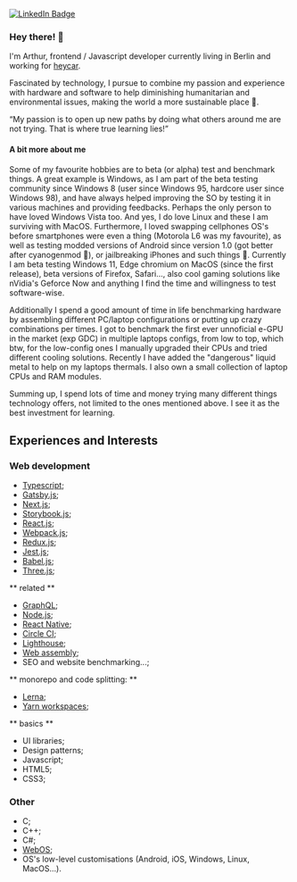 [![LinkedIn Badge](https://img.shields.io/badge/LinkedIn-Profile-informational?style=flat-square&logo=linkedin&logoColor=white&color=0D76A8)](https://www.linkedin.com/in/arthurboss/)

### Hey there! 👋

I'm Arthur, frontend / Javascript developer currently living in Berlin and working for [heycar](https://hey.car/).

Fascinated by technology, I pursue to combine my passion and experience with hardware and software to help diminishing humanitarian and environmental issues, making the world a more sustainable place 🌱.

<q>My passion is to open up new paths by doing what others around me are not trying. That is where true learning lies!</q>

#### A bit more about me

Some of my favourite hobbies are to beta (or alpha) test and benchmark things.
A great example is Windows, as I am part of the beta testing community since Windows 8 (user since Windows 95, hardcore user since Windows 98), and have always helped improving the SO by testing it in various machines and providing feedbacks. Perhaps the only person to have loved Windows Vista too. And yes, I do love Linux and these I am surviving with MacOS.
Furthermore, I loved swapping cellphones OS's before smartphones were even a thing (Motorola L6 was my favourite), as well as testing modded versions of Android since version 1.0 (got better after cyanogenmod 💙), or jailbreaking iPhones and such things 🙂.
Currently I am beta testing Windows 11, Edge chromium on MacOS (since the first release), beta versions of Firefox, Safari..., also cool gaming solutions like nVidia's Geforce Now and anything I find the time and willingness to test software-wise.

Additionally I spend a good amount of time in life benchmarking hardware by assembling different PC/laptop configurations or putting up crazy combinations per times. I got to benchmark the first ever unnoficial e-GPU in the market (exp GDC) in multiple laptops configs, from low to top, which btw, for the low-config ones I manually upgraded their CPUs and tried different cooling solutions. Recently I have added the "dangerous" liquid metal to help on my laptops thermals.
I also own a small collection of laptop CPUs and RAM modules.

Summing up, I spend lots of time and money trying many different things technology offers, not limited to the ones mentioned above. I see it as the best investment for learning.

## Experiences and Interests

### Web development
- [Typescript](https://www.typescriptlang.org/);
- [Gatsby.js](https://www.gatsbyjs.com/);
- [Next.js](https://nextjs.org/);
- [Storybook.js](https://storybook.js.org/);
- [React.js](https://reactjs.org/);
- [Webpack.js](https://webpack.js.org/);
- [Redux.js](https://redux.js.org/);
- [Jest.js](https://jestjs.io/);
- [Babel.js](https://babeljs.io/);
- [Three.js](https://threejs.org/);

** related **
- [GraphQL](https://graphql.org/);
- [Node.js](https://nodejs.org/en/);
- [React Native](https://reactnative.dev/);
- [Circle CI](https://circleci.com/);
- [Lighthouse](https://developers.google.com/web/tools/lighthouse);
- [Web assembly](https://webassembly.org/);
- SEO and website benchmarking...;

** monorepo and code splitting: **
- [Lerna](https://lerna.js.org/);
- [Yarn workspaces](https://classic.yarnpkg.com/en/docs/workspaces/);

** basics **
- UI libraries;
- Design patterns;
- Javascript;
- HTML5;
- CSS3;

### Other
- C;
- C++;
- C#;
- [WebOS](https://www.webosose.org/);
- OS's low-level customisations (Android, iOS, Windows, Linux, MacOS...).


<!--
**arthurboss/arthurboss** is a ✨ _special_ ✨ repository because its `README.md` (this file) appears on your GitHub profile.

Here are some ideas to get you started:

- 🔭 I’m currently working on ...
- 🌱 I’m currently learning ...
- 👯 I’m looking to collaborate on ...
- 🤔 I’m looking for help with ...
- 💬 Ask me about ...
- 📫 How to reach me: ...
- 😄 Pronouns: ...
- ⚡ Fun fact: ...
-->
